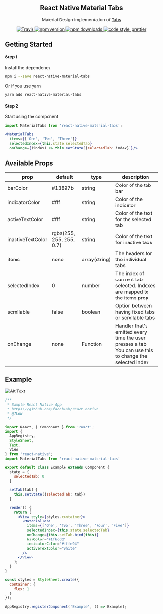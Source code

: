 <h2 align="center">React Native Material Tabs</h2>

<p align="center">Material Design implementation of <a href="https://material.io/guidelines/components/tabs.html#tabs-types-of-tabs">Tabs</a>

<p align="center">
  <a href="https://travis-ci.org/iRoachie/react-native-material-tabs">
    <img alt="Travis" src="https://img.shields.io/travis/iRoachie/react-native-material-tabs.svg?style=flat-square">
  </a>
  <a href="https://www.npmjs.com/package/react-native-material-tabs">
    <img alt="npm version" src="https://img.shields.io/npm/v/react-native-material-tabs.svg?style=flat-square">
  </a>
  <a href="https://www.npmjs.com/package/react-native-material-tabs">
    <img alt="npm downloads" src="https://img.shields.io/npm/dm/react-native-material-tabs.svg?style=flat-square">
  </a>
   <a href="#badge">
    <img alt="code style: prettier" src="https://img.shields.io/badge/code_style-prettier-ff69b4.svg?style=flat-square">
  </a>
</p>

## Getting Started
#### Step 1
Install the dependency

```bash
npm i --save react-native-material-tabs
```

Or if you use yarn

```bash
yarn add react-native-material-tabs
```
#### Step 2
Start using the component

```jsx
import MaterialTabs from 'react-native-material-tabs';

<MaterialTabs
  items={['One', 'Two', 'Three']}
  selectedIndex={this.state.selectedTab}
  onChange={(index) => this.setState({selectedTab: index})}/>
```


## Available Props
| prop | default | type | description |
| ---- | ---- | ----| ---- |
| barColor | #13897b | string | Color of the tab bar |
| indicatorColor | #fff | string | Color of the indicator |
| activeTextColor | #fff | string | Color of the text for the selected tab |
| inactiveTextColor | rgba(255, 255, 255, 0.7) | string | Color of the text for inactive tabs |
| items | none | array(string) | The headers for the individual tabs |
| selectedIndex | 0 | number | The index of currrent tab selected. Indexes are mapped to the items prop |
| scrollable | false | boolean | Option between having fixed tabs or scrollable tabs
| onChange | none | Function | Handler that's emitted every time the user presses a tab. You can use this to change the selected index  | 


## Example
![Alt Text](http://i.imgur.com/GYuMgMB.gif)

```jsx
/**
 * Sample React Native App
 * https://github.com/facebook/react-native
 * @flow
 */

import React, { Component } from 'react';
import {
  AppRegistry,
  StyleSheet,
  Text,
  View
} from 'react-native';
import MaterialTabs from 'react-native-material-tabs'

export default class Example extends Component {
  state = {
    selectedTab: 0
  }

  setTab(tab) {
    this.setState({selectedTab: tab})
  }

  render() {
    return (
      <View style={styles.container}>
        <MaterialTabs 
          items={['One', 'Two', 'Three', 'Four', 'Five']}
          selectedIndex={this.state.selectedTab}
          onChange={this.setTab.bind(this)}
          barColor="#1fbcd2"
          indicatorColor="#fffe94"
          activeTextColor="white"
        />
      </View>
    );
  }
}

const styles = StyleSheet.create({
  container: {
    flex: 1
  }
});

AppRegistry.registerComponent('Example', () => Example);

```
